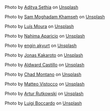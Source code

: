 Photo by <a href="https://unsplash.com/@aditya_sethia_97?utm_content=creditCopyText&utm_medium=referral&utm_source=unsplash">Aditya Sethia</a> on <a href="https://unsplash.com/photos/a-pizza-sitting-on-top-of-a-pan-on-a-table-V3gSo9OQKvM?utm_content=creditCopyText&utm_medium=referral&utm_source=unsplash">Unsplash</a>
  

  Photo by <a href="https://unsplash.com/@sammoghadamkhamseh?utm_content=creditCopyText&utm_medium=referral&utm_source=unsplash">Sam Moghadam Khamseh</a> on <a href="https://unsplash.com/photos/pizza-with-green-leaf-on-brown-wooden-table-t9VG0wr-cUY?utm_content=creditCopyText&utm_medium=referral&utm_source=unsplash">Unsplash</a>
  
  Photo by <a href="https://unsplash.com/@luismmoura?utm_content=creditCopyText&utm_medium=referral&utm_source=unsplash">Luís Moura</a> on <a href="https://unsplash.com/photos/a-pizza-sitting-on-top-of-a-wooden-cutting-board-GsjxR65BXbI?utm_content=creditCopyText&utm_medium=referral&utm_source=unsplash">Unsplash</a>
  
  Photo by <a href="https://unsplash.com/@nahimaaparicio?utm_content=creditCopyText&utm_medium=referral&utm_source=unsplash">Nahima Aparicio</a> on <a href="https://unsplash.com/photos/a-table-topped-with-lots-of-different-types-of-pizza-ZGrkoNE-P1w?utm_content=creditCopyText&utm_medium=referral&utm_source=unsplash">Unsplash</a>
  

  Photo by <a href="https://unsplash.com/@enginakyurt?utm_content=creditCopyText&utm_medium=referral&utm_source=unsplash">engin akyurt</a> on <a href="https://unsplash.com/photos/pizza-on-brown-wooden-tray-iI7WdG96CXc?utm_content=creditCopyText&utm_medium=referral&utm_source=unsplash">Unsplash</a>
  
  Photo by <a href="https://unsplash.com/@jkakaroto?utm_content=creditCopyText&utm_medium=referral&utm_source=unsplash">Jonas Kakaroto</a> on <a href="https://unsplash.com/photos/pepperoni-pizz-zlKdLdMREtE?utm_content=creditCopyText&utm_medium=referral&utm_source=unsplash">Unsplash</a>
  

  
Photo by <a href="https://unsplash.com/@aldwardcv31?utm_content=creditCopyText&utm_medium=referral&utm_source=unsplash">Aldward Castillo</a> on <a href="https://unsplash.com/photos/a-close-up-of-a-pizza-on-a-plate-on-a-table-mbDTDm_s9C0?utm_content=creditCopyText&utm_medium=referral&utm_source=unsplash">Unsplash</a>
  

  Photo by <a href="https://unsplash.com/@briewilly?utm_content=creditCopyText&utm_medium=referral&utm_source=unsplash">Chad Montano</a> on <a href="https://unsplash.com/photos/pizza-on-chopping-board-MqT0asuoIcU?utm_content=creditCopyText&utm_medium=referral&utm_source=unsplash">Unsplash</a>
  

  Photo by <a href="https://unsplash.com/@mrsunflower94?utm_content=creditCopyText&utm_medium=referral&utm_source=unsplash">Matteo Vistocco</a> on <a href="https://unsplash.com/photos/pizza-with-meat-toppings-V2gzuCVlRhc?utm_content=creditCopyText&utm_medium=referral&utm_source=unsplash">Unsplash</a>
  

  Photo by <a href="https://unsplash.com/@alienowicz?utm_content=creditCopyText&utm_medium=referral&utm_source=unsplash">Artur Rutkowski</a> on <a href="https://unsplash.com/photos/person-holding-dough-4yzEtTQLdL4?utm_content=creditCopyText&utm_medium=referral&utm_source=unsplash">Unsplash</a>
  
  Photo by <a href="https://unsplash.com/@lboccardo95?utm_content=creditCopyText&utm_medium=referral&utm_source=unsplash">Luigi Boccardo</a> on <a href="https://unsplash.com/photos/a-person-cutting-a-pizza-DwFq-qSWfCo?utm_content=creditCopyText&utm_medium=referral&utm_source=unsplash">Unsplash</a>
  